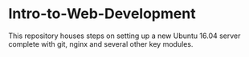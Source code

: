# Intro-to-Web-Development
This repository houses steps on setting up a new Ubuntu 16.04 server complete with git, nginx and several other key modules.

